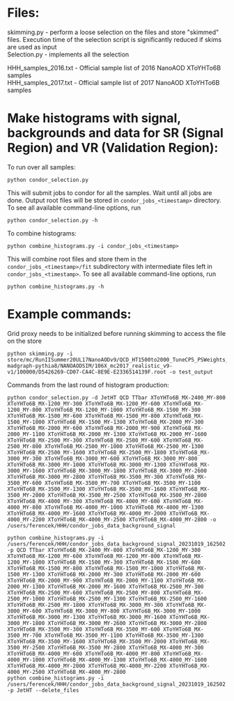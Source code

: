 # Files:
skimming.py - perform a loose selection on the files and store "skimmed" files. Execution time of the selection script is significantly reduced if skims are used as input\
Selection.py - implements all the selection

HHH_samples_2016.txt - Official sample list of 2016 NanoAOD XToYHTo6B samples\
HHH_samples_2017.txt - Official sample list of 2017 NanoAOD XToYHTo6B samples

<!-- Efficiency_plot.py - creates 2D efficiency plot (Mass Y vs. Mass X)\ -->
<!-- mass_matching_plots_boosted.py - creates MJJJ and MJJ mass distributions for boosted events\ -->
<!-- mass_matching_plots_semiboosted.py - creates MJJJ and MJJ mass distributions for semiboosted events\ -->

# Make histograms with signal, backgrounds and data for SR (Signal Region) and VR (Validation Region):

To run over all samples:
```
python condor_selection.py
```
This will submit jobs to condor for all the samples. Wait until all jobs are done. Output root files will be stored in ```condor_jobs_<timestamp>``` directory. To see all available command-line options, run
```
python condor_selection.py -h
```

To combine histograms:
```
python combine_histograms.py -i condor_jobs_<timestamp>
```
This will combine root files and store them in the ```condor_jobs_<timestamp>/fit``` subdirectory with intermediate files left in ```condor_jobs_<timestamp>```. To see all available command-line options, run
```
python combine_histograms.py -h
```

<!-- To generate boosted and semiboosted plots: -->
<!-- ``` -->
<!-- python Plot_Boosted.py -->
<!-- python Plot_semiBoosted.py -->
<!-- ``` -->

# Example commands:

Grid proxy needs to be initialized before running skimming to access the file on the store
```
python skimming.py -i store/mc/RunIISummer20UL17NanoAODv9/QCD_HT1500to2000_TuneCP5_PSWeights_13TeV-madgraph-pythia8/NANOAODSIM/106X_mc2017_realistic_v9-v1/100000/D5426269-CD07-CA4C-8E9E-E2336514139F.root -o test_output
```

Commands from the last round of histogram production:
```
python condor_selection.py -d JetHT QCD TTbar XToYHTo6B_MX-2400_MY-800 XToYHTo6B_MX-1200_MY-300 XToYHTo6B_MX-1200_MY-600 XToYHTo6B_MX-1200_MY-800 XToYHTo6B_MX-1200_MY-1000 XToYHTo6B_MX-1500_MY-300 XToYHTo6B_MX-1500_MY-600 XToYHTo6B_MX-1500_MY-800 XToYHTo6B_MX-1500_MY-1000 XToYHTo6B_MX-1500_MY-1300 XToYHTo6B_MX-2000_MY-300 XToYHTo6B_MX-2000_MY-600 XToYHTo6B_MX-2000_MY-900 XToYHTo6B_MX-2000_MY-1100 XToYHTo6B_MX-2000_MY-1300 XToYHTo6B_MX-2000_MY-1600 XToYHTo6B_MX-2500_MY-300 XToYHTo6B_MX-2500_MY-600 XToYHTo6B_MX-2500_MY-800 XToYHTo6B_MX-2500_MY-1000 XToYHTo6B_MX-2500_MY-1300 XToYHTo6B_MX-2500_MY-1600 XToYHTo6B_MX-2500_MY-1800 XToYHTo6B_MX-3000_MY-300 XToYHTo6B_MX-3000_MY-600 XToYHTo6B_MX-3000_MY-800 XToYHTo6B_MX-3000_MY-1000 XToYHTo6B_MX-3000_MY-1300 XToYHTo6B_MX-3000_MY-1600 XToYHTo6B_MX-3000_MY-1800 XToYHTo6B_MX-3000_MY-2600 XToYHTo6B_MX-3000_MY-2800 XToYHTo6B_MX-3500_MY-300 XToYHTo6B_MX-3500_MY-600 XToYHTo6B_MX-3500_MY-700 XToYHTo6B_MX-3500_MY-1100 XToYHTo6B_MX-3500_MY-1300 XToYHTo6B_MX-3500_MY-1600 XToYHTo6B_MX-3500_MY-2000 XToYHTo6B_MX-3500_MY-2500 XToYHTo6B_MX-3500_MY-2800 XToYHTo6B_MX-4000_MY-300 XToYHTo6B_MX-4000_MY-600 XToYHTo6B_MX-4000_MY-800 XToYHTo6B_MX-4000_MY-1000 XToYHTo6B_MX-4000_MY-1300 XToYHTo6B_MX-4000_MY-1600 XToYHTo6B_MX-4000_MY-2000 XToYHTo6B_MX-4000_MY-2200 XToYHTo6B_MX-4000_MY-2500 XToYHTo6B_MX-4000_MY-2800 -o /users/ferencek/HHH/condor_jobs_data_background_signal
```
```
python combine_histograms.py -i /users/ferencek/HHH/condor_jobs_data_background_signal_20231019_162502 -p QCD TTbar XToYHTo6B_MX-2400_MY-800 XToYHTo6B_MX-1200_MY-300 XToYHTo6B_MX-1200_MY-600 XToYHTo6B_MX-1200_MY-800 XToYHTo6B_MX-1200_MY-1000 XToYHTo6B_MX-1500_MY-300 XToYHTo6B_MX-1500_MY-600 XToYHTo6B_MX-1500_MY-800 XToYHTo6B_MX-1500_MY-1000 XToYHTo6B_MX-1500_MY-1300 XToYHTo6B_MX-2000_MY-300 XToYHTo6B_MX-2000_MY-600 XToYHTo6B_MX-2000_MY-900 XToYHTo6B_MX-2000_MY-1100 XToYHTo6B_MX-2000_MY-1300 XToYHTo6B_MX-2000_MY-1600 XToYHTo6B_MX-2500_MY-300 XToYHTo6B_MX-2500_MY-600 XToYHTo6B_MX-2500_MY-800 XToYHTo6B_MX-2500_MY-1000 XToYHTo6B_MX-2500_MY-1300 XToYHTo6B_MX-2500_MY-1600 XToYHTo6B_MX-2500_MY-1800 XToYHTo6B_MX-3000_MY-300 XToYHTo6B_MX-3000_MY-600 XToYHTo6B_MX-3000_MY-800 XToYHTo6B_MX-3000_MY-1000 XToYHTo6B_MX-3000_MY-1300 XToYHTo6B_MX-3000_MY-1600 XToYHTo6B_MX-3000_MY-1800 XToYHTo6B_MX-3000_MY-2600 XToYHTo6B_MX-3000_MY-2800 XToYHTo6B_MX-3500_MY-300 XToYHTo6B_MX-3500_MY-600 XToYHTo6B_MX-3500_MY-700 XToYHTo6B_MX-3500_MY-1100 XToYHTo6B_MX-3500_MY-1300 XToYHTo6B_MX-3500_MY-1600 XToYHTo6B_MX-3500_MY-2000 XToYHTo6B_MX-3500_MY-2500 XToYHTo6B_MX-3500_MY-2800 XToYHTo6B_MX-4000_MY-300 XToYHTo6B_MX-4000_MY-600 XToYHTo6B_MX-4000_MY-800 XToYHTo6B_MX-4000_MY-1000 XToYHTo6B_MX-4000_MY-1300 XToYHTo6B_MX-4000_MY-1600 XToYHTo6B_MX-4000_MY-2000 XToYHTo6B_MX-4000_MY-2200 XToYHTo6B_MX-4000_MY-2500 XToYHTo6B_MX-4000_MY-2800
python combine_histograms.py -i /users/ferencek/HHH/condor_jobs_data_background_signal_20231019_162502 -p JetHT --delete_files
```

